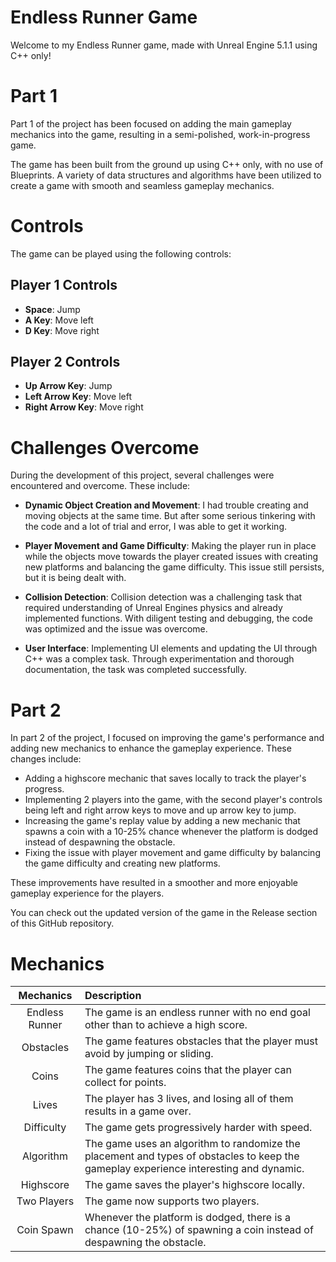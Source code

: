 # Endless Runner Game

Welcome to my Endless Runner game, made with Unreal Engine 5.1.1 using C++ only! 

# Part 1

Part 1 of the project has been focused on adding the main gameplay mechanics into the game, resulting in a semi-polished, work-in-progress game. 

The game has been built from the ground up using C++ only, with no use of Blueprints. A variety of data structures and algorithms have been utilized to create a game with smooth and seamless gameplay mechanics.

# Controls

The game can be played using the following controls:

## Player 1 Controls
- **Space**: Jump
- **A Key**: Move left
- **D Key**: Move right

## Player 2 Controls
- **Up Arrow Key**: Jump
- **Left Arrow Key**: Move left
- **Right Arrow Key**: Move right

# Challenges Overcome

During the development of this project, several challenges were encountered and overcome. These include:

- **Dynamic Object Creation and Movement**: I had trouble creating and moving objects at the same time. But after some serious tinkering with the code and a lot of trial and error, I was able to get it working.

- **Player Movement and Game Difficulty**: Making the player run in place while the objects move towards the player created issues with creating new platforms and balancing the game difficulty. This issue still persists, but it is being dealt with.

- **Collision Detection**: Collision detection was a challenging task that required understanding of Unreal Engines physics and already implemented functions. With diligent testing and debugging, the code was optimized and the issue was overcome.

- **User Interface**: Implementing UI elements and updating the UI through C++ was a complex task. Through experimentation and thorough documentation, the task was completed successfully.

# Part 2

In part 2 of the project, I focused on improving the game's performance and adding new mechanics to enhance the gameplay experience. These changes include:

- Adding a highscore mechanic that saves locally to track the player's progress.
- Implementing 2 players into the game, with the second player's controls being left and right arrow keys to move and up arrow key to jump.
- Increasing the game's replay value by adding a new mechanic that spawns a coin with a 10-25% chance whenever the platform is dodged instead of despawning the obstacle.
- Fixing the issue with player movement and game difficulty by balancing the game difficulty and creating new platforms.

These improvements have resulted in a smoother and more enjoyable gameplay experience for the players. 

You can check out the updated version of the game in the Release section of this GitHub repository.

# Mechanics

| **Mechanics** | **Description** |
| :---: | :--- |
| Endless Runner | The game is an endless runner with no end goal other than to achieve a high score. |
| Obstacles | The game features obstacles that the player must avoid by jumping or sliding. |
| Coins | The game features coins that the player can collect for points. |
| Lives | The player has 3 lives, and losing all of them results in a game over. |
| Difficulty | The game gets progressively harder with speed. |
| Algorithm | The game uses an algorithm to randomize the placement and types of obstacles to keep the gameplay experience interesting and dynamic. |
| Highscore | The game saves the player's highscore locally. |
| Two Players | The game now supports two players. |
| Coin Spawn | Whenever the platform is dodged, there is a chance (10-25%) of spawning a coin instead of despawning the obstacle. |
